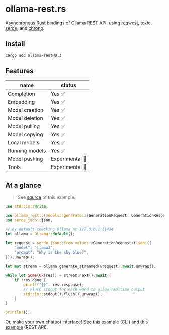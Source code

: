 # ollama-rest.rs

Asynchronous Rust bindings of Ollama REST API,
using [reqwest](https://github.com/seanmonstar/reqwest),
[tokio](https://tokio.rs),
[serde](https://serde.rs/),
and [chrono](https://github.com/chronotope/chrono).

## Install

```bash
cargo add ollama-rest@0.3
```

## Features

|    name        |     status      |
|----------------|-----------------|
| Completion     | Yes ✅          |
| Embedding      | Yes ✅          |
| Model creation | Yes ✅          |
| Model deletion | Yes ✅          |
| Model pulling  | Yes ✅          |
| Model copying  | Yes ✅          |
| Local models   | Yes ✅          |
| Running models | Yes ✅          |
| Model pushing  | Experimental 🧪 |
| Tools          | Experimental 🧪 |

## At a glance

> See [source](./examples/generate_streamed.rs) of this example.

```rust
use std::io::Write;

use ollama_rest::{models::generate::{GenerationRequest, GenerationResponse}, Ollama};
use serde_json::json;

// By default checking Ollama at 127.0.0.1:11434
let ollama = Ollama::default();

let request = serde_json::from_value::<GenerationRequest>(json!({
    "model": "llama3",
    "prompt": "Why is the sky blue?",
})).unwrap();

let mut stream = ollama.generate_streamed(&request).await.unwrap();

while let Some(Ok(res)) = stream.next().await {
    if !res.done {
        print!("{}", res.response);
        // Flush stdout for each word to allow realtime output
        std::io::stdout().flush().unwrap();
    }
}

println!();
```

Or, make your own chatbot interface! See [this example](./examples/interactive-chat_streamed.rs) (CLI) and [this example](./examples/streaming-relay.rs) (REST API).


